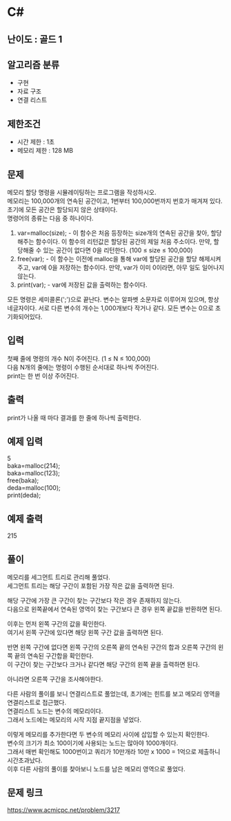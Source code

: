 # C#

## 난이도 : 골드 1

## 알고리즘 분류
  - 구현
  - 자료 구조
  - 연결 리스트

## 제한조건
  - 시간 제한 : 1초
  - 메모리 제한 : 128 MB

## 문제
메모리 할당 명령을 시뮬레이팅하는 프로그램을 작성하시오.<br/>
메모리는 100,000개의 연속된 공간이고, 1번부터 100,000번까지 번호가 매겨져 있다. 초기에 모든 공간은 할당되지 않은 상태이다.<br/>
명령어의 종류는 다음 중 하나이다.<br/>

  1. var=malloc(size);
    - 이 함수은 처음 등장하는 size개의 연속된 공간을 찾아, 할당해주는 함수이다. 이 함수의 리턴값은 할당된 공간의 제일 처음 주소이다. 만약, 할당해줄 수 있는 공간이 없다면 0을 리턴한다. (100 ≤ size ≤ 100,000)
  2. free(var);
    - 이 함수는 이전에 malloc을 통해 var에 할당된 공간을 할당 해제시켜주고, var에 0을 저장하는 함수이다. 만약, var가 이미 0이라면, 아무 일도 일어나지 않는다.
  3. print(var);
    - var에 저장된 값을 출력하는 함수이다.

모든 명령은 세미콜론(';')으로 끝난다. 변수는 알파벳 소문자로 이루어져 있으며, 항상 네글자이다. 서로 다른 변수의 개수는 1,000개보다 작거나 같다. 모든 변수는 0으로 초기화되어있다.<br/>


## 입력
첫째 줄에 명령의 개수 N이 주어진다. (1 ≤ N ≤ 100,000)<br/>
다음 N개의 줄에는 명령이 수행된 순서대로 하나씩 주어진다.<br/>
print는 한 번 이상 주어진다.<br/>


## 출력
print가 나올 때 마다 결과를 한 줄에 하나씩 출력한다.<br/>


## 예제 입력
5<br/>
baka=malloc(214);<br/>
baka=malloc(123);<br/>
free(baka);<br/>
deda=malloc(100);<br/>
print(deda);<br/>


## 예제 출력
215<br/>


## 풀이
메모리를 세그먼트 트리로 관리해 풀었다.<br/>
세그먼트 트리는 해당 구간이 포함된 가장 작은 값을 출력하면 된다.<br/>


해당 구간에 가장 큰 구간이 찾는 구간보다 작은 경우 존재하지 않는다.<br/>
다음으로 왼쪽끝에서 연속된 영역이 찾는 구간보다 큰 경우 왼쪽 끝값을 반환하면 된다.<br/>


이후는 먼저 왼쪽 구간의 값을 확인한다.<br/>
여기서 왼쪽 구간에 있다면 해당 왼쪽 구간 값을 출력하면 된다.<br/>


반면 왼쪽 구간에 없다면 왼쪽 구간의 오른쪽 끝의 연속된 구간의 합과 오른쪽 구간의 왼쪽 끝의 연속된 구간합을 확인한다.<br/>
이 구간이 찾는 구간보다 크거나 같다면 해당 구간의 왼쪽 끝을 출력하면 된다.<br/>


아니라면 오른쪽 구간을 조사해야한다.<br/>


다른 사람의 풀이를 보니 연결리스트로 풀었는데, 초기에는 힌트를 보고 메모리 영역을 연결리스트로 접근했다.<br/>
연결리스트 노드는 변수의 메모리이다.<br/>
그래서 노드에는 메모리의 시작 지점 끝지점을 넣었다.<br/>


이렇게 메모리를 추가한다면 두 변수의 메모리 사이에 삽입할 수 있는지 확인한다.<br/>
변수의 크기가 최소 100이기에 사용되는 노드는 많아야 1000개이다.<br/>
그래서 매번 확인해도 1000번이고 쿼리가 10만개라 10만 x 1000 = 1억으로 제출하니 시간초과났다.<br/>
이후 다른 사람의 풀이를 찾아보니 노드를 남은 메모리 영역으로 풀었다.<br/>


## 문제 링크
https://www.acmicpc.net/problem/3217